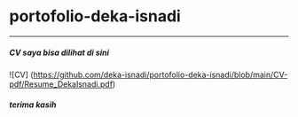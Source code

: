# portofolio-deka-isnadi
---
##### CV saya bisa dilihat di sini 
![CV] (https://github.com/deka-isnadi/portofolio-deka-isnadi/blob/main/CV-pdf/Resume_DekaIsnadi.pdf)
##### terima kasih

